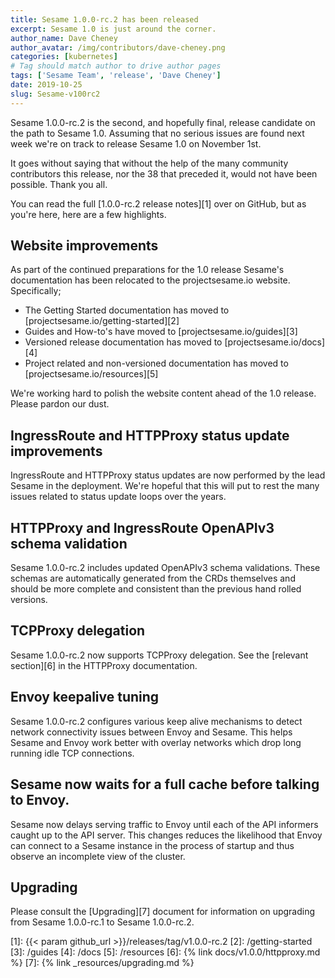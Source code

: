 ```yaml
---
title: Sesame 1.0.0-rc.2 has been released
excerpt: Sesame 1.0 is just around the corner.
author_name: Dave Cheney
author_avatar: /img/contributors/dave-cheney.png
categories: [kubernetes]
# Tag should match author to drive author pages
tags: ['Sesame Team', 'release', 'Dave Cheney']
date: 2019-10-25
slug: Sesame-v100rc2
---
```


Sesame 1.0.0-rc.2 is the second, and hopefully final, release candidate on the path to Sesame 1.0.
Assuming that no serious issues are found next week we're on track to release Sesame 1.0 on November 1st.

It goes without saying that without the help of the many community contributors this release, nor the 38 that preceded it, would not have been possible.
Thank you all.

You can read the full [1.0.0-rc.2 release notes][1] over on GitHub, but as you're here, here are a few highlights.

## Website improvements

As part of the continued preparations for the 1.0 release Sesame's documentation has been relocated to the projectsesame.io website. Specifically;

* The Getting Started documentation has moved to [projectsesame.io/getting-started][2]
* Guides and How-to's have moved to [projectsesame.io/guides][3]
* Versioned release documentation has moved to [projectsesame.io/docs][4]
* Project related and non-versioned documentation has moved to [projectsesame.io/resources][5]

We're working hard to polish the website content ahead of the 1.0 release. Please pardon our dust.

## IngressRoute and HTTPProxy status update improvements

IngressRoute and HTTPProxy status updates are now performed by the lead Sesame in the deployment.
We're hopeful that this will put to rest the many issues related to status update loops over the years.

## HTTPProxy and IngressRoute OpenAPIv3 schema validation

Sesame 1.0.0-rc.2 includes updated OpenAPIv3 schema validations.
These schemas are automatically generated from the CRDs themselves and should be more complete and consistent than the previous hand rolled versions.

## TCPProxy delegation

Sesame 1.0.0-rc.2 now supports TCPProxy delegation. See the [relevant section][6] in the HTTPProxy documentation.

## Envoy keepalive tuning

Sesame 1.0.0-rc.2 configures various keep alive mechanisms to detect network connectivity issues between Envoy and Sesame. 
This helps Sesame and Envoy work better with overlay networks which drop long running idle TCP connections. 

## Sesame now waits for a full cache before talking to Envoy.

Sesame now delays serving traffic to Envoy until each of the API informers caught up to the API server.
This changes reduces the likelihood that Envoy can connect to a Sesame instance in the process of startup and thus observe an incomplete view of the cluster.

## Upgrading

Please consult the [Upgrading][7] document for information on upgrading from Sesame 1.0.0-rc.1 to Sesame 1.0.0-rc.2.

[1]: {{< param github_url >}}/releases/tag/v1.0.0-rc.2
[2]: /getting-started
[3]: /guides
[4]: /docs
[5]: /resources
[6]: {% link docs/v1.0.0/httpproxy.md %}
[7]: {% link _resources/upgrading.md %}
